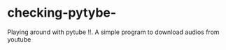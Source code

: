# checking-pytybe-
Playing around with pytube !!. A simple program to download audios from youtube 
